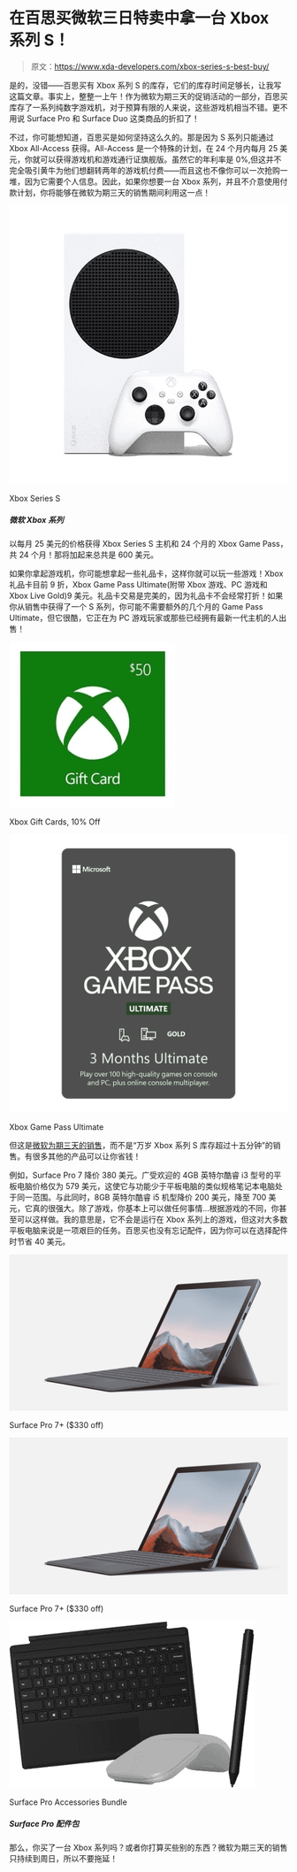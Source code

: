 # 在百思买微软三日特卖中拿一台 Xbox 系列 S！

> 原文：<https://www.xda-developers.com/xbox-series-s-best-buy/>

是的，没错——百思买有 Xbox 系列 S 的库存，它们的库存时间足够长，让我写这篇文章。事实上，整整一上午！作为微软为期三天的促销活动的一部分，百思买库存了一系列纯数字游戏机，对于预算有限的人来说，这些游戏机相当不错。更不用说 Surface Pro 和 Surface Duo 这类商品的折扣了！

不过，你可能想知道，百思买是如何坚持这么久的。那是因为 S 系列只能通过 Xbox All-Access 获得。All-Access 是一个特殊的计划，在 24 个月内每月 25 美元，你就可以获得游戏机和游戏通行证旗舰版。虽然它的年利率是 0%,但这并不完全吸引黄牛为他们想翻转两年的游戏机付费——而且这也不像你可以一次抢购一堆，因为它需要个人信息。因此，如果你想要一台 Xbox 系列，并且不介意使用付款计划，你将能够在微软为期三天的销售期间利用这一点！

 <picture>![The Xbox Series S is Microsoft's latest all-digital console with an ultra-fast SSD and support for 120Hz gaming. It's not on sale, but this is still a great time to buy it.](img/6a0552c5c7f01d84bf8daab77ea8f485.png)</picture> 

Xbox Series S

##### 微软 Xbox 系列

以每月 25 美元的价格获得 Xbox Series S 主机和 24 个月的 Xbox Game Pass，共 24 个月！那将加起来总共是 600 美元。

如果你拿起游戏机，你可能想拿起一些礼品卡，这样你就可以玩一些游戏！Xbox 礼品卡目前 9 折，Xbox Game Pass Ultimate(附带 Xbox 游戏、PC 游戏和 Xbox Live Gold)9 美元。礼品卡交易是完美的，因为礼品卡不会经常打折！如果你从销售中获得了一个 S 系列，你可能不需要额外的几个月的 Game Pass Ultimate，但它很酷，它正在为 PC 游戏玩家或那些已经拥有最新一代主机的人出售！

 <picture>![](img/f7c848b5c3a2abbc9b4633140f7911dc.png)</picture> 

Xbox Gift Cards, 10% Off

 <picture>![](img/a38640e815c4d48229acb7f15241053e.png)</picture> 

Xbox Game Pass Ultimate

但这是[微软为期三天的销售](https://shop-links.co/1732759019189120356?u1=a2058992-f195-478c-bdc1-91f697f7b15c)，而不是“万岁 Xbox 系列 S 库存超过十五分钟”的销售。有很多其他的产品可以让你省钱！

例如，Surface Pro 7 降价 380 美元。广受欢迎的 4GB 英特尔酷睿 i3 型号的平板电脑价格仅为 579 美元，这使它与功能少于平板电脑的类似规格笔记本电脑处于同一范围。与此同时，8GB 英特尔酷睿 i5 机型降价 200 美元，降至 700 美元，它真的很强大。除了游戏，你基本上可以做任何事情...根据游戏的不同，你甚至可以这样做。我的意思是，它不会是运行在 Xbox 系列上的游戏，但这对大多数平板电脑来说是一项艰巨的任务。百思买也没有忘记配件，因为你可以在选择配件时节省 40 美元。

 <picture>![The Surface Pro 7+ has similar internal specs to the Pro 8, buit has the more classic Surface design with a smaller screen. This pack includes a Type Cover, and it costs just $699.99.](img/eb33542a47beb3ea1343bce8150e6820.png)</picture> 

Surface Pro 7+ ($330 off)

 <picture>![The Surface Pro 7+ has similar internal specs to the Pro 8, buit has the more classic Surface design with a smaller screen. This pack includes a Type Cover, and it costs just $699.99.](img/eb33542a47beb3ea1343bce8150e6820.png)</picture> 

Surface Pro 7+ ($330 off)

 <picture>![](img/7b81052fa9656c35365875f38853139d.png)</picture> 

Surface Pro Accessories Bundle

##### Surface Pro 配件包

那么，你买了一台 Xbox 系列吗？或者你打算买些别的东西？微软为期三天的销售只持续到周日，所以不要拖延！